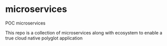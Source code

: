 # microservices
POC microservices

This repo is a collection of microservices along with ecosystem to enable a true cloud native polyglot application
